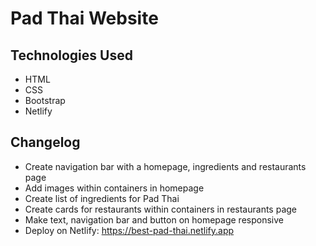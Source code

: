 # Pad Thai Website

## Technologies Used

- HTML
- CSS
- Bootstrap
- Netlify 

## Changelog

- Create navigation bar with a homepage, ingredients and restaurants page
- Add images within containers in homepage
- Create list of ingredients for Pad Thai
- Create cards for restaurants within containers in restaurants page
- Make text, navigation bar and button on homepage responsive
- Deploy on Netlify: https://best-pad-thai.netlify.app
